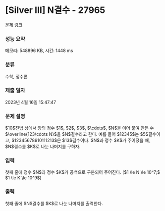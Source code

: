 # [Silver III] N결수 - 27965 

[문제 링크](https://www.acmicpc.net/problem/27965) 

### 성능 요약

메모리: 548896 KB, 시간: 1448 ms

### 분류

수학, 정수론

### 제출 일자

2023년 4월 16일 15:47:47

### 문제 설명

<p>$10$진법 상에서 양의 정수 $1$, $2$, $3$, $\cdots$, $N$을 이어 붙여 만든 수 $\overline{123\cdots N}$을 $N$결수라고 한다. 예를 들어 $12345$는 $5$결수이고, $12345678910111213$은 $13$결수이다. $N$과 정수 $K$가 주어졌을 때, $N$결수를 $K$로 나눈 나머지를 구하자.</p>

### 입력 

 <p>첫째 줄에 정수 $N$과 정수 $K$가 공백으로 구분되어 주어진다. ($1 \le N \le 10^7;$ $1 \le K \le 10^9$)</p>

### 출력 

 <p>첫째 줄에 $N$결수를 $K$로 나눈 나머지를 출력한다.</p>

